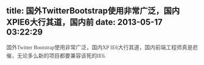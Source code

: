 title: 国外TwitterBootstrap使用非常广泛，国内XPIE6大行其道，国内前
date: 2013-05-17 03:22:29
---

<span style="color:#444444;font-family:Tahoma;font-size:14px;line-height:22px;background-color:#FFFFFF;">国外</span><span style="color:#444444;font-family:Tahoma;font-size:14px;line-height:22px;background-color:#FFFFFF;">Twitter Bootstrap使用非常广泛，国内XP IE6大行其道，国内前端工程师真是悲催，无论多么新的项目都要兼容该死的IE6.</span>